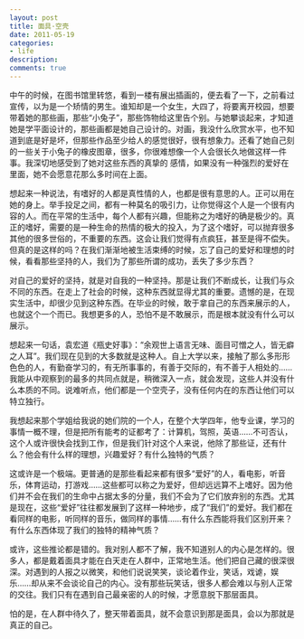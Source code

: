 ```yaml
---
layout: post
title: 面具·空壳
date: 2011-05-19
categories:
- life
description:
comments: true
---
```

中午的时候，在图书馆里转悠，看到一楼有展出插画的，便去看了一下，之前看过宣传，以为是一个矫情的男生。谁知却是一个女生，大四了，将要离开校园，想要带着她的那些画，那些“小兔子”，那些饰物给这里告个别。与她攀谈起来，才知道她是学平面设计的，那些画都是她自己设计的。对画，我没什么欣赏水平，也不知道到底是好是坏，但那些作品至少给人的感觉很好，很有想象力。还看了她自己刻的一些关于小兔子的橡皮图章，很多，你很难想像一个人会很长久地做这样一件事。我深切地感受到了她对这些东西的真挚的 感情，如果没有一种强烈的爱好在里面，她不会愿意花那么多时间在上面。


想起来一种说法，有嗜好的人都是真性情的人，也都是很有意思的人。正可以用在她的身上。举手投足之间，都有一种莫名的吸引力，让你觉得这个人是一个很有内容的人。而在平常的生活中，每个人都有兴趣，但能称之为嗜好的确是极少的。真正的嗜好，需要的是一种生命的热情的极大的投入，为了这个嗜好，可以抛弃很多其他的很多世俗的，不重要的东西。这会让我们觉得有点疯狂，甚至是得不偿失。但真的是这样的吗？在我们渐渐地被生活束缚的时候，忘了自己的爱好和理想的时候，看看那些坚持的人，我们为了那些所谓的成功，丢失了多少东西？

对自己的爱好的坚持，就是对自我的一种坚持。那是让我们不断成长，让我们与众不同的东西。在走上了社会的时候，这种东西就显得尤其的重要。遗憾的是，在现实生活中，却很少见到这种东西。在毕业的时候，敢于拿自己的东西来展示的人，也就这个一个而已。我想更多的人，恐怕不是不敢展示，而是根本就没有什么可以展示。

想起来一句话，袁宏道《瓶史好事》：“余观世上语言无味、面目可憎之人，皆无癖之人耳”。我们现在见到的大多数就是这种人。自上大学以来，接触了那么多形形色色的人，有勤奋学习的，有无所事事的，有善于交际的，有不善于人相处的……我能从中观察到的最多的共同点就是，稍微深入一点，就会发现，这些人并没有什么本质的不同。说难听点，他们都是一个空壳子，没有任何内在的东西让他们可以特立独行。

我想起来那个学姐给我说的她们院的一个人，在整个大学四年，他专业课，学习的事情一概不理，但是把所有能考的证都考了：计算机，驾照，英语……不可否认，这个人或许很快会找到工作，但是我们针对这个人来说，他除了那些证，还有什么？他会有什么样的理想，兴趣爱好？有什么独特的气质？

这或许是一个极端。更普通的是那些看起来都有很多“爱好”的人，看电影，听音乐，体育运动，打游戏……这些都可以称之为爱好，但却远远算不上嗜好。因为他们并不会在我们的生命中占据太多的分量，我们不会为了它们放弃别的东西。尤其是现在，这些“爱好”往往都发展到了这样一种地步，成了“我们”的爱好。我们都在看同样的电影，听同样的音乐，做同样的事情……有什么东西能将我们区别开来？有什么东西体现了我们的独特的精神气质？

或许，这些推论都是错的。我对别人都不了解，我不知道别人的内心是怎样的。很多人，都是戴着面具才能在白天走在人群中，正常地生活。他们把自己藏的很深很深。对遇到的人报之以微笑，和他们说说笑笑，谈论着作业，笑话，戏谑，娱乐……却从来不会谈论自己的内心。没有那些玩笑话，很多人都会难以与别人正常的交往。我们只有在遇到自己最亲密的人的时候，才愿意脱下那层面具。

怕的是，在人群中待久了，整天带着面具，就不会意识到那是面具，会以为那就是真正的自己。
